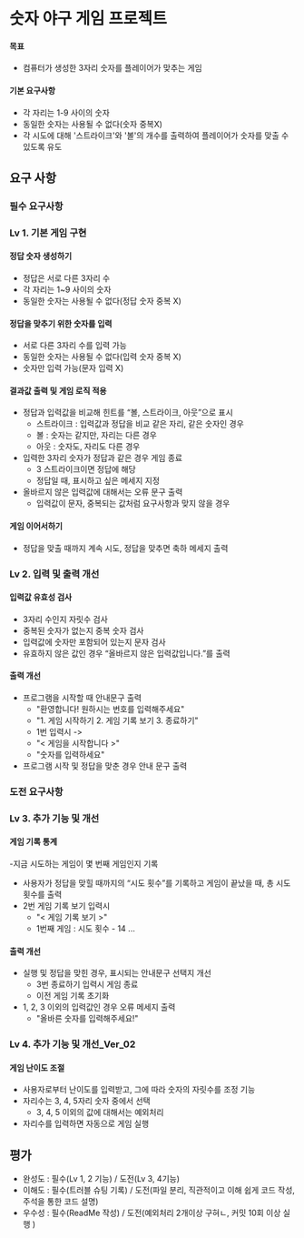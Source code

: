 # 숫자 야구 게임 프로젝트
#### 목표
- 컴퓨터가 생성한 3자리 숫자를 플레이어가 맞추는 게임
#### 기본 요구사항
- 각 자리는 1-9 사이의 숫자
- 동일한 숫자는 사용될 수 없다(숫자 중복X)
- 각 시도에 대해 '스트라이크'와 '볼'의 개수를 출력하여 플레이어가 숫자를 맞출 수 있도록 유도
## 요구 사항

### 필수 요구사항

### Lv 1. 기본 게임 구현

#### 정답 숫자 생성하기
- 정답은 서로 다른 3자리 수
- 각 자리는 1~9 사이의 숫자
- 동일한 숫자는 사용될 수 없다(정답 숫자 중복 X)

#### 정답을 맞추기 위한 숫자를 입력
- 서로 다른 3자리 수를 입력 가능
- 동일한 숫자는 사용될 수 없다(입력 숫자 중복 X)
- 숫자만 입력 가능(문자 입력 X)

#### 결과값 출력 및 게임 로직 적용
- 정답과 입력값을 비교해 힌트를 “볼, 스트라이크, 아웃”으로 표시
  - 스트라이크 : 입력값과 정답을 비교 같은 자리, 같은 숫자인 경우
  - 볼 : 숫자는 같지만, 자리는 다른 경우
  - 아웃 : 숫자도, 자리도 다른 경우
- 입력한 3자리 숫자가 정답과 같은 경우 게임 종료
  - 3 스트라이크이면 정답에 해당
  - 정답일 때, 표시하고 싶은 메세지 지정
- 올바르지 않은 입력값에 대해서는 오류 문구 출력
  - 입력값이 문자, 중복되는 값처럼 요구사항과 맞지 않을 경우
  
#### 게임 이어서하기
- 정답을 맞출 때까지 계속 시도, 정답을 맞추면 축하 메세지 출력


### Lv 2. 입력 및 출력 개선
#### 입력값 유효성 검사
- 3자리 수인지 자릿수 검사
- 중복된 숫자가 없는지 중복 숫자 검사
- 입력값에 숫자만 포함되어 있는지 문자 검사
- 유효하지 않은 값인 경우 “올바르지 않은 입력값입니다.”를 출력

#### 출력 개선
- 프로그램을 시작할 때 안내문구 출력
  - "환영합니다! 원하시는 번호를 입력해주세요"
  - "1. 게임 시작하기 2. 게임 기록 보기 3. 종료하기"
  - 1번 입력시 ->
  - "< 게임을 시작합니다 >"
  - "숫자를 입력하세요"
- 프로그램 시작 및 정답을 맞춘 경우 안내 문구 출력

### 도전 요구사항
### Lv 3. 추가 기능 및 개선
#### 게임 기록 통계
-지금 시도하는 게임이 몇 번째 게임인지 기록
- 사용자가 정답을 맞힐 때까지의 “시도 횟수”를 기록하고 게임이 끝났을 때, 총 시도 횟수를 출력
- 2번 게임 기록 보기 입력시
  - "< 게임 기록 보기 >"
  - 1번째 게임 : 시도 횟수 - 14 ...

#### 출력 개선
- 실행 및 정답을 맞힌 경우, 표시되는 안내문구 선택지 개선
  - 3번 종료하기 입력시 게임 종료
  - 이전 게임 기록 초기화
- 1, 2, 3 이외의 입력값인 경우 오류 메세지 출력
  - "올바른 숫자를 입력해주세요!"
### Lv 4. 추가 기능 및 개선_Ver_02
#### 게임 난이도 조절
- 사용자로부터 난이도를 입력받고, 그에 따라 숫자의 자릿수를 조정 기능
- 자리수는 3, 4, 5자리 숫자 중에서 선택
  - 3, 4, 5 이외의 값에 대해서는 예외처리
- 자리수를 입력하면 자동으로 게임 실행

## 평가
- 완성도 : 필수(Lv 1, 2 기능) / 도전(Lv 3, 4기능) 
- 이해도 : 필수(트러블 슈팅 기록) / 도전(파일 분리, 직관적이고 이해 쉽게 코드 작성, 주석을 통한 코드 설명)
- 우수성 : 필수(ReadMe 작성) / 도전(예외처리 2개이상 구혀ㄴ, 커밋 10회 이상 실행 )

















